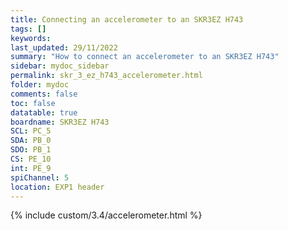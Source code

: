 ```yaml
---
title: Connecting an accelerometer to an SKR3EZ H743
tags: []
keywords: 
last_updated: 29/11/2022
summary: "How to connect an accelerometer to an SKR3EZ H743"
sidebar: mydoc_sidebar
permalink: skr_3_ez_h743_accelerometer.html
folder: mydoc
comments: false
toc: false
datatable: true
boardname: SKR3EZ H743
SCL: PC_5
SDA: PB_0
SDO: PB_1
CS: PE_10
int: PE_9
spiChannel: 5
location: EXP1 header
---
```


{% include custom/3.4/accelerometer.html %}
